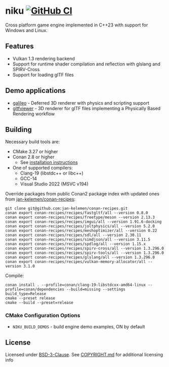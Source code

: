 # niku [![GitHub CI](https://github.com/jan-kelemen/niku/actions/workflows/ci.yml/badge.svg?branch=master)](https://github.com/jan-kelemen/niku/actions/workflows/ci.yml)

Cross platform game engine implemented in C++23 with support for Windows and Linux.

## Features
* Vulkan 1.3 rendering backend
* Support for runtime shader compilation and reflection with glslang and SPIRV-Cross
* Support for loading glTF files

## Demo applications
* [galileo](https://github.com/jan-kelemen/niku/tree/master/demo/galileo) - Deferred 3D renderer with physics and scripting support 
* [gltfviewer](https://github.com/jan-kelemen/niku/tree/master/demo/gltfviewer) - 3D renderer for glTF files implementing a Physically Based Rendering workflow

## Building
Necessary build tools are:
* CMake 3.27 or higher
* Conan 2.8 or higher
  * See [installation instructions](https://docs.conan.io/2/installation.html)
* One of supported compilers:
  * Clang-19 (libstdc++ or libc++)
  * GCC-14
  * Visual Studio 2022 (MSVC v194)

Override packages from public Conan2 package index with updated ones from [jan-kelemen/conan-recipes](https://github.com/jan-kelemen/conan-recipes):
```
git clone git@github.com:jan-kelemen/conan-recipes.git
conan export conan-recipes/recipes/fastgltf/all --version 0.8.0
conan export conan-recipes/recipes/freetype/meson --version 2.13.3
conan export conan-recipes/recipes/imgui/all --version 1.91.6-docking
conan export conan-recipes/recipes/joltphysics/all --version 5.2.0
conan export conan-recipes/recipes/meshoptimizer/all --version 0.22
conan export conan-recipes/recipes/sdl/all --version 2.30.11
conan export conan-recipes/recipes/simdjson/all --version 3.11.5
conan export conan-recipes/recipes/spdlog/all --version 1.15.x
conan export conan-recipes/recipes/spirv-cross/all --version 1.3.296.0
conan export conan-recipes/recipes/spirv-tools/all --version 1.3.296.0
conan export conan-recipes/recipes/glslang/all --version 1.3.296.0
conan export conan-recipes/recipes/vulkan-memory-allocator/all --version 3.1.0
```

Compile:
```
conan install . --profile=conan/clang-19-libstdcxx-amd64-linux --profile=conan/dependencies --build=missing --settings build_type=Release
cmake --preset release
cmake --build --preset=release
```

### CMake Configuration Options
* `NIKU_BUILD_DEMOS` - build engine demo examples, ON by default

## License
Licensed under [BSD-3-Clause](https://github.com/jan-kelemen/niku/blob/master/LICENSE). See [COPYRIGHT.md](https://github.com/jan-kelemen/niku/blob/master/COPYRIGHT.md) for additional licensing info
